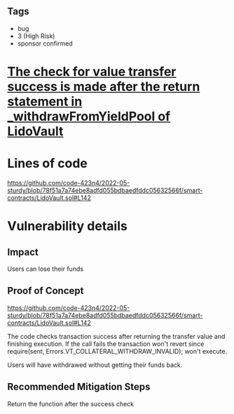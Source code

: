## Tags

- bug
- 3 (High Risk)
- sponsor confirmed

# [The check for value transfer success is made after the return statement in  _withdrawFromYieldPool of LidoVault](https://github.com/code-423n4/2022-05-sturdy-findings/issues/157) 

# Lines of code

https://github.com/code-423n4/2022-05-sturdy/blob/78f51a7a74ebe8adfd055bdbaedfddc05632566f/smart-contracts/LidoVault.sol#L142


# Vulnerability details

## Impact
Users can lose their funds 
## Proof of Concept
https://github.com/code-423n4/2022-05-sturdy/blob/78f51a7a74ebe8adfd055bdbaedfddc05632566f/smart-contracts/LidoVault.sol#L142

The code checks transaction success after returning the transfer value and finishing execution. If the call fails the transaction won't revert since  require(sent, Errors.VT_COLLATERAL_WITHDRAW_INVALID); won't execute.

Users will have withdrawed without getting their funds back.


## Recommended Mitigation Steps
Return the function after the success check

